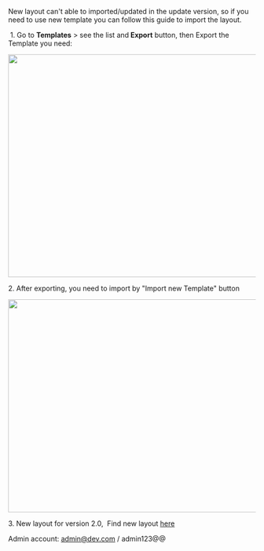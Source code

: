 <p>New layout can't able to imported/updated in the update version, so if you need to use new template you can follow this guide to import the layout.</p>
<p>&nbsp;1. Go to <strong>Templates</strong> &gt; see the list and<strong> Export</strong> button, then Export the Template you need:&nbsp;&nbsp;</p>
<p><img src="/assets/images/231fb9e06ac55ad6ea8b109ac4758113.png" alt="" width="957" height="453" /></p>
<p>2. After exporting, you need to import by "Import new Template" button&nbsp;</p>
<p><img src="/assets/images/1f9e69a78e738d437c2f4368b282e610.png" alt="" width="1076" height="433" /></p>
<p>3. New layout for version 2.0,&nbsp; Find new layout <a href="https://bookingcore.org/admin/module/template">here</a></p>
<p>Admin account: <a href="mailto:admin@dev.com">admin@dev.com</a> / admin123@@</p>
<p>&nbsp;</p>